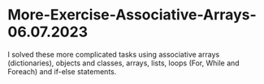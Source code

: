 # More-Exercise-Associative-Arrays-06.07.2023
I solved these more complicated tasks using associative arrays (dictionaries), objects and classes, arrays, lists, loops (For, While and Foreach) and if-else statements.
